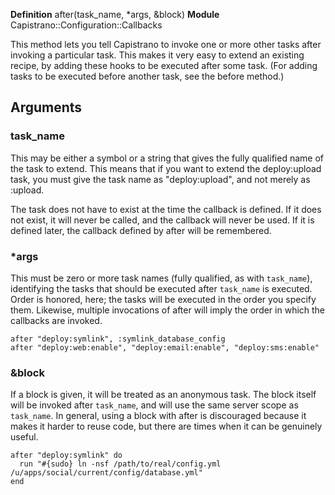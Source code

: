 **Definition**
    after(task_name, *args, &block) 
**Module**
    Capistrano::Configuration::Callbacks 

This method lets you tell Capistrano to invoke one or more other tasks after invoking a particular task. This makes it very easy to extend an existing recipe, by adding these hooks to be executed after some task. (For adding tasks to be executed before another task, see the before method.)

## Arguments

### task_name

This may be either a symbol or a string that gives the fully qualified name of the task to extend. This means that if you want to extend the deploy:upload task, you must give the task name as "deploy:upload", and not merely as :upload.

The task does not have to exist at the time the callback is defined. If it does not exist, it will never be called, and the callback will never be used. If it is defined later, the callback defined by after will be remembered.

### *args

This must be zero or more task names (fully qualified, as with `task_name`), identifying the tasks that should be executed after `task_name` is executed. Order is honored, here; the tasks will be executed in the order you specify them. Likewise, multiple invocations of after will imply the order in which the callbacks are invoked.

    after "deploy:symlink", :symlink_database_config
    after "deploy:web:enable", "deploy:email:enable", "deploy:sms:enable"

### &block

If a block is given, it will be treated as an anonymous task. The block itself will be invoked after `task_name`, and will use the same server scope as `task_name`. In general, using a block with after is discouraged because it makes it harder to reuse code, but there are times when it can be genuinely useful.

    after "deploy:symlink" do
      run "#{sudo} ln -nsf /path/to/real/config.yml /u/apps/social/current/config/database.yml"
    end
